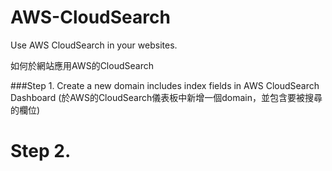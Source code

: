 # AWS-CloudSearch

Use AWS CloudSearch in your websites.

如何於網站應用AWS的CloudSearch

###Step 1. Create a new domain includes index fields in AWS CloudSearch Dashboard (於AWS的CloudSearch儀表板中新增一個domain，並包含要被搜尋的欄位)

# Step 2. 
